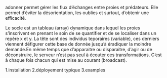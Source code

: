 adonner permet gérer les flux d’échanges entre proies et prédateurs. Elle permet d’éviter la désorientation, les oublies et surtout, d’obtenir une efficacité.

Le socle est un tableau (array) dynamique dans lequel les proies s’inscrivent en prenant le soin de se quantifier et de se localiser dans un repère x et y. La tête sont des individus teporaires (variable), ces derniers viennent défigurer cette base de donnée jusqu’à éradiquer la moindre demande.En même temps que d’apparaitre ou disparaitre, d’agir ou de déconstruire, le serveur n’est pas seul à écouter ces transformations. C’est à chaque fois chacun qui est mise au courant (broadcast).

1.installation
2.déployement typique
3.examples

